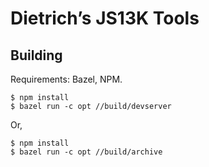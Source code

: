 # Dietrich’s JS13K Tools

## Building

Requirements: Bazel, NPM.

```shell
$ npm install
$ bazel run -c opt //build/devserver
```

Or,

```shell
$ npm install
$ bazel run -c opt //build/archive
```
